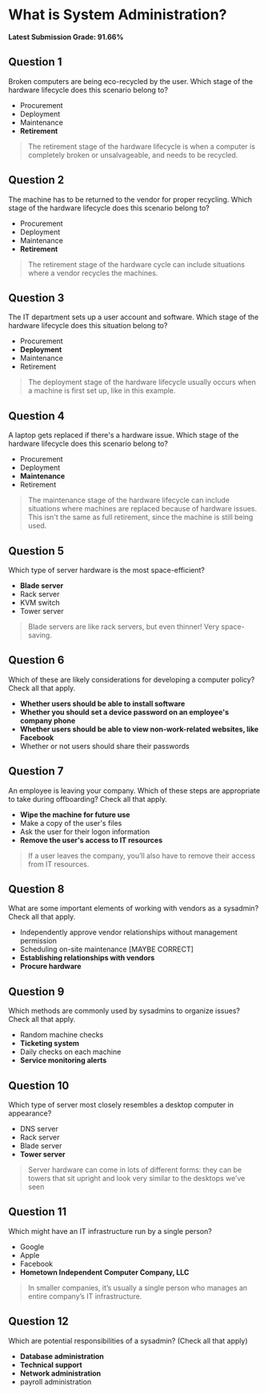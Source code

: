 # What is System Administration?
**Latest Submission Grade: 91.66%**

## Question 1

Broken computers are being eco-recycled by the user. Which stage of the hardware lifecycle does this scenario belong to?

* Procurement
* Deployment
* Maintenance
* **Retirement** 

> The retirement stage of the hardware lifecycle is when a computer is completely broken or unsalvageable, and needs to be recycled.

## Question 2

The machine has to be returned to the vendor for proper recycling. Which stage of the hardware lifecycle does this scenario belong to?

* Procurement
* Deployment
* Maintenance
* **Retirement** 

> The retirement stage of the hardware cycle can include situations where a vendor recycles the machines.

## Question 3

The IT department sets up a user account and software. Which stage of the hardware lifecycle does this situation belong to?

* Procurement
* **Deployment**
* Maintenance
* Retirement 

> The deployment stage of the hardware lifecycle usually occurs when a machine is first set up, like in this example.

## Question 4

A laptop gets replaced if there's a hardware issue. Which stage of the hardware lifecycle does this scenario belong to?

* Procurement
* Deployment
* **Maintenance**
* Retirement 

> The maintenance stage of the hardware lifecycle can include situations where machines are replaced because of hardware issues. This isn't the same as full retirement, since the machine is still being used.

## Question 5

Which type of server hardware is the most space-efficient?

* **Blade server**
* Rack server
* KVM switch
* Tower server 

> Blade servers are like rack servers, but even thinner! Very space-saving.

## Question 6

Which of these are likely considerations for developing a computer policy? Check all that apply.

* **Whether users should be able to install software**
* **Whether you should set a device password on an employee's company phone**
* **Whether users should be able to view non-work-related websites, like Facebook**
* Whether or not users should share their passwords 

## Question 7

An employee is leaving your company. Which of these steps are appropriate to take during offboarding? Check all that apply.

* **Wipe the machine for future use**
* Make a copy of the user's files
* Ask the user for their logon information
* **Remove the user's access to IT resources**

> If a user leaves the company, you’ll also have to remove their access from IT resources. 

## Question 8

What are some important elements of working with vendors as a sysadmin? Check all that apply.

* Independently approve vendor relationships without management permission
* Scheduling on-site maintenance [MAYBE CORRECT]
* **Establishing relationships with vendors**
* **Procure hardware**

## Question 9

Which methods are commonly used by sysadmins to organize issues? Check all that apply.

* Random machine checks
* **Ticketing system**
* Daily checks on each machine
* **Service monitoring alerts**

## Question 10

Which type of server most closely resembles a desktop computer in appearance?

* DNS server
* Rack server
* Blade server
* **Tower server** 

> Server hardware can come in lots of different forms: they can be towers that sit upright and look very similar to the desktops we’ve seen

## Question 11

Which might have an IT infrastructure run by a single person?

* Google
* Apple
* Facebook
* **Hometown Independent Computer Company, LLC** 

> In smaller companies, it’s usually a single person who manages an entire company’s IT infrastructure.

## Question 12

Which are potential responsibilities of a sysadmin? (Check all that apply)

* **Database administration**
* **Technical support**
* **Network administration**
* payroll administration 
